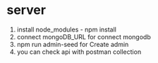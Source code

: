 # server
1) install node_modules - npm install
2) connect mongoDB_URL for connect mongodb
3) npm run admin-seed for Create admin
4) you can check api with postman collection
